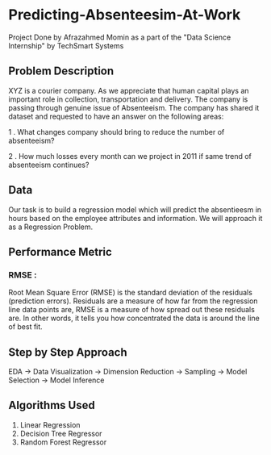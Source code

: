 # Predicting-Absenteesim-At-Work
Project Done by Afrazahmed Momin as a part of the "Data Science Internship" by TechSmart Systems

## Problem Description

XYZ is a courier company. As we appreciate that human capital plays an important role in collection, transportation and delivery. The company is passing through genuine issue of Absenteeism. The company has shared it dataset and requested to have an answer on the following areas:

1 . What changes company should bring to reduce the number of absenteeism? 

2 . How much losses every month can we project in 2011 if same trend of absenteeism continues? 

## Data
Our task is to build a regression model which will predict the absentieesm in hours based on the employee attributes and information. We will approach it as a Regression Problem.

## Performance Metric
### RMSE : 

Root Mean Square Error (RMSE) is the standard deviation of the residuals (prediction errors). Residuals are a measure of how far from the regression line data points are, RMSE is a measure of how spread out these residuals are. In other words, it tells you how concentrated the data is around the line of best fit. 

## Step by Step Approach
EDA -> Data Visualization -> Dimension Reduction -> Sampling -> Model Selection -> Model Inference

## Algorithms Used
1. Linear Regression
2. Decision Tree Regressor
3. Random Forest Regressor